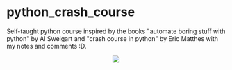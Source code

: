 # python_crash_course
Self-taught python course inspired by the books "automate boring stuff with python" by Al Sweigart and "crash course in python" by Eric Matthes with my notes and comments :D.

<p align="center">
  <a href="https://skillicons.dev">
    <img src="https://skillicons.dev/icons?i=py" />
  </a>
</p>
